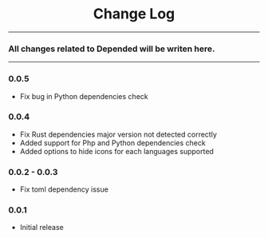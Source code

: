 <div align="center">
	<h1>Change Log</h1>
</div>

---

### All changes related to Depended will be writen here.

---

### 0.0.5
- Fix bug in Python dependencies check

### 0.0.4
- Fix Rust dependencies major version not detected correctly
- Added support for Php and Python dependencies check
- Added options to hide icons for each languages supported

### 0.0.2 - 0.0.3
- Fix toml dependency issue

### 0.0.1
- Initial release
